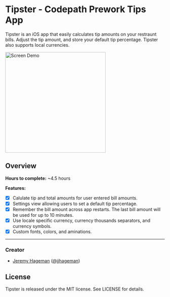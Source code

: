 # Tipster - Codepath Prework Tips App

Tipster is an iOS app that easily calculates tip amounts on your restraunt bills. Adjust the tip amount, and store your default tip percentage. Tipster also supports local currencies.

<img src="http://i.imgur.com/LgQEhMQ.gif"  alt="Screen Demo" width="317" />

## Overview

**Hours to complete:** ~4.5 hours

**Features:**

- [x] Calulate tip and total amounts for user entered bill amounts.
- [x] Settings view allowing users to set a default tip percentage.
- [x] Remember the bill amount across app restarts. The last bill amount will be used for up to 10 minutes.
- [x] Use locale specific currency, currency thousands separators, and currency symbols.
- [x] Custom fonts, colors, and aminations.

* * *

### Creator

- [Jeremy Hageman](http://github.com/jjhageman) ([@jjhageman](https://twitter.com/jjhageman))

## License

Tipster is released under the MIT license. See LICENSE for details.
